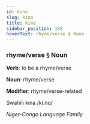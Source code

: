 ```yaml
---
id: kino
slug: kino
title: kino
sidebar_position: 188
hoverText: rhyme/verse § Noun
---
```


### rhyme/verse § Noun

**Verb**: to be a rhyme/verse

**Noun**: rhyme/verse

**Modifier**: rhyme/verse-related

Swahili kina /ki.nɑ/

*Niger-Congo Language Family*